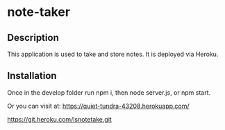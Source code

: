 # note-taker

## Description
This application is used to take and store notes. It is deployed via Heroku. 

## Installation
Once in the develop folder run npm i, then node server.js, or npm start.

Or you can visit at: https://quiet-tundra-43208.herokuapp.com/

https://git.heroku.com/lsnotetake.git


